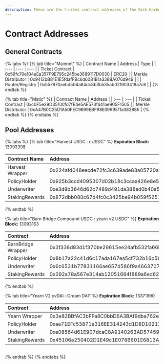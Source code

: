 ```yaml
---
description: These are the trusted contract addresses of the Risk Harbor protocol
---
```


# Contract Addresses

## **General Contracts**

{% tabs %}
{% tab title="Mainnet" %}
| Contract Name | Address | Type |
| :--- | :--- | :--- |
| Ticket Contract | 0x56fc70e104aEa357F9E795c245be3689117D0030 | ERC20 |
| Merkle Distributor | 0x9412bB81E1E5fdafFBc6d6081B1a3388A076d949 |  |
| Router/Registry | 0x557970aebd504a84dc8b3b535ab02f603418a7c8 |  |
{% endtab %}

{% tab title="Matic" %}
| Contract Name | Address |
| :--- | :--- |
| Ticket Contract | 0xc0F5e29D35100fd7fE4e5AE573f441ae905F1505 |
| Merkle Distributor | 0xA47B0C25D1A50FEC9699EBF98E0969511a082885 |
{% endtab %}
{% endtabs %}

## **Pool Addresses**

{% tabs %}
{% tab title="Harvest USDC : cUSDC" %}
**Expiration Block:** 13093398

| Contract Name | Address |
| :--- | :--- |
| Harvest Wrapper | 0x224afd048eecde72fc3c639ade83a05720a71a1c |
| PolicyHolder | ​0x925b3ccd4095307d02b18c3ccaa426e8e5aeac85​ |
| Underwriter | 0xe3d9b3646d62c7489d491da388ad0b40a569954a |
| StakingRewards | ​0x872dbb080c67d4fc0c3425be94b059f5251f0dd7​ |
{% endtab %}

{% tab title="Barn Bridge Compound USDC : yearn v2 USDC" %}
**Expiration Block:** 13093163

| Contract | Address |
| :--- | :--- |
| BarnBridge Wrapper | 0x3f338d83d1f370be29615ee24afb532fa66b2260 |
| PolicyHolder | 0x8b17a22c41d6c17ada167ea5cf732b16c5bedffa |
| Underwriter | 0x6c6531b77831166ae657d586f9a466370775730b |
| StakingRewards | 0x392a78a567e314ab12051664f889a6ed62a00f04 |
{% endtab %}

{% tab title="Yearn V2 yvDAI : Cream DAI" %}
**Expiration Block:** 13371990

| Contract | Address |
| :--- | :--- |
| Yearn Wrapper | 0x3e82BBfAC3bFFa8C0bbD6A3BAf9dba762eB7083B |
| PolicyHolder | 0xae71EFc53871e316EE314243d1D8D10213B84e7C |
| Underwriter | 0xe08564d61E907dcaC8A9140263AD57459D30Edd9 |
| StakingRewards | 0x45106e250402D1E49c1E076B601E6813A6AB7f52 |

|  |
| :--- |
{% endtab %}
{% endtabs %}

